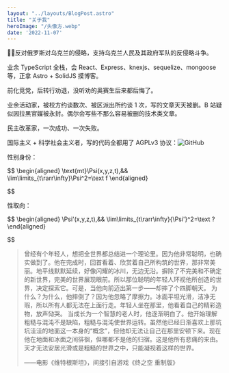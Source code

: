 ```yaml
---
layout: "../layouts/BlogPost.astro"
title: "关于我"
heroImage: "/头像方.webp"
date: '2022-11-07'
---
```


🏴️‍🅰️反对俄罗斯对乌克兰的侵略，支持乌克兰人民及其政府军队的反侵略斗争。

业余 TypeScript 全栈，会 React、Express、knexjs、sequelize、mongoose 等，正拿 Astro + SolidJS 摸博客。

前化竞党，后转行劝退，没听劝的奥赛生后来都后悔了。

业余活动家，被校方约谈数次、被区派出所约谈 1 次，写的文章天天被删。B 站疑似因拉黑官媒被永封。偶尔会写些不那么容易被删的技术类文章。

民主改革家，一次成功、一次失败。

国际主义 + 科学社会主义者，写的代码全都用了 AGPLv3 协议：![GitHub](https://img.shields.io/github/license/lixiang810/comb?style=for-the-badge)

性别身份：

$$
\begin{aligned}
\text{mt}\Psi(x,y,z,t),&&
\lim\limits_{t\rarr\infty}\Psi^2=\text f
\end{aligned}

$$

性取向：

$$
\begin{aligned}
\Psi'(x,y,z,t),&&
\lim\limits_{t\rarr\infty}{\Psi'}^2=\text ?
\end{aligned}

$$

> 曾经有个年轻人，想把全世界都总结进一个理论里。因为他非常聪明，也确实做到了。他在完成时，回首看着、欣赏着自己所构筑的世界，那非常美丽。地平线默默延续，好像闪耀的冰川，无边无沿。摒除了不完美和不确定的新世界，完美的世界展现眼前。所以那位聪明的年轻人环视他所创造的世界，决定探索它。可是，当他向前迈出第一步——却摔了个四脚朝天。
> 为什么？为什么，他摔倒了？因为他忽略了摩擦力。冰面平坦光滑，洁净无瑕，所以所有人都无法在上面行走。年轻人坐在那里，他看着自己的精彩造物，放声恸哭。
> 当成长为一个智慧的老人时，他逐渐明白了。他开始理解粗糙与混沌不是缺陷，粗糙与混沌使世界运转。虽然他已经日渐喜欢上那坑坑洼洼的地面这一本身的“概念”，但他却无法让自己在那里安顿下来。现在他在地面和冰面之间徘徊，但哪都不是他的归宿。这是他所有悲痛的来由。天才无法安居光滑或是粗糙的世界之中，只能凝视着这样的世界。
>
> ——电影《维特根斯坦》，间接引自游戏《终之空 重制版》
